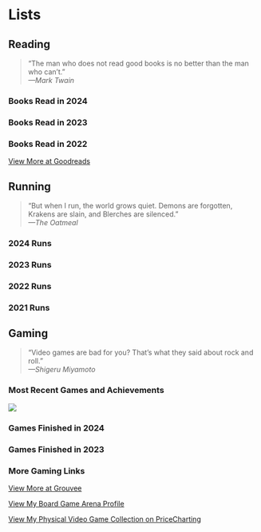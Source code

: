 # Lists

## Reading

> “The man who does not read good books is no better than the man who can’t.”  
  *—Mark Twain*
  
### Books Read in 2024
<List-Reading :year="2024" sortable />

### Books Read in 2023
<List-Reading :year="2023" sortable />

### Books Read in 2022
<List-Reading :year="2022" sortable />

[View More at Goodreads](https://www.goodreads.com/user/show/4284038-brian-hamburg)

## Running

> “But when I run, the world grows quiet. Demons are forgotten, Krakens are slain, and Blerches are silenced.”  
  *—The Oatmeal*

### 2024 Runs
<List-Running :year="2024" sortable />

### 2023 Runs
<List-Running :year="2023" sortable />

### 2022 Runs
<List-Running :year="2022" sortable />

### 2021 Runs
<List-Running :year="2021" sortable />

## Gaming

> “Video games are bad for you? That’s what they said about rock and roll.”  
  *—Shigeru Miyamoto*

### Most Recent Games and Achievements

<a href="https://www.exophase.com/user/burgbits/" target="_blank"><img src="https://card.exophase.com/2/0/207782.png?1680528536"></a>

### Games Finished in 2024
<List-Gaming :year="2024" sortable />

### Games Finished in 2023
<List-Gaming :year="2023" sortable />

### More Gaming Links

[View More at Grouvee](https://www.grouvee.com/user/burgbits/shelves/148221-finished/)

[View My Board Game Arena Profile](https://boardgamearena.com/player?id=94080961)

[View My Physical Video Game Collection on PriceCharting](https://www.pricecharting.com/offers?seller=wpdbc2737xvuig5i5yd3g3bohq&status=collection)
